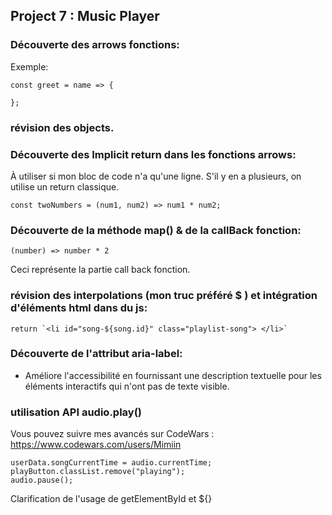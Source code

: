 ## Project 7 : Music Player



### Découverte des arrows fonctions:
Exemple:
``` 
const greet = name => {

};
```
### révision des objects.

### Découverte des Implicit return dans les fonctions arrows: 
À utiliser si mon bloc de code
n'a qu'une ligne. S'il y en a plusieurs, on utilise un return classique.
```
const twoNumbers = (num1, num2) => num1 * num2;
```
### Découverte de la méthode map() & de la callBack fonction:

``` 
(number) => number * 2
```
Ceci représente la partie call back fonction.

### révision des interpolations (mon truc préféré $ ) et intégration d'éléments html dans du js:

``` 
return `<li id="song-${song.id}" class="playlist-song"> </li>`
```
### Découverte de l'attribut aria-label:
* Améliore l'accessibilité en fournissant une description 
textuelle pour les éléments interactifs qui n'ont pas 
de texte visible. 

### utilisation API audio.play() 

Vous pouvez suivre mes avancés sur CodeWars : https://www.codewars.com/users/Mimiin 
``` 
userData.songCurrentTime = audio.currentTime;
playButton.classList.remove("playing");
audio.pause();

```

Clarification de l'usage de getElementById et ${} 